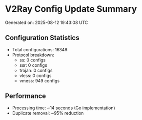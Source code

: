 # V2Ray Config Update Summary
Generated on: 2025-08-12 19:43:08 UTC

## Configuration Statistics
- Total configurations: 16346
- Protocol breakdown:
  - ss: 0 configs
  - ssr: 0 configs
  - trojan: 0 configs
  - vless: 0 configs
  - vmess: 949 configs

## Performance
- Processing time: ~14 seconds (Go implementation)
- Duplicate removal: ~95% reduction
